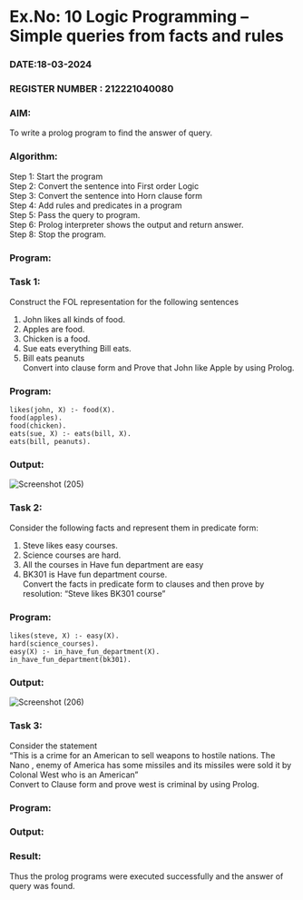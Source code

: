 # Ex.No: 10  Logic Programming –  Simple queries from facts and rules
### DATE:18-03-2024                                                                            
### REGISTER NUMBER : 212221040080
### AIM: 
To write a prolog program to find the answer of query. 
###  Algorithm:
 Step 1: Start the program <br> 
 Step 2: Convert the sentence into First order Logic  <br> 
 Step 3:  Convert the sentence into Horn clause form  <br> 
 Step 4: Add rules and predicates in a program   <br> 
 Step 5:  Pass the query to program. <br> 
 Step 6: Prolog interpreter shows the output and return answer. <br> 
 Step 8:  Stop the program.
### Program:
### Task 1:
Construct the FOL representation for the following sentences <br> 
1.	John likes all kinds of food.  <br> 
2.	Apples are food.  <br> 
3.	Chicken is a food.  <br> 
4.	Sue eats everything Bill eats. <br> 
5.	 Bill eats peanuts  <br> 
   Convert into clause form and Prove that John like Apple by using Prolog. <br> 
### Program:
```
likes(john, X) :- food(X).
food(apples).
food(chicken).
eats(sue, X) :- eats(bill, X).
eats(bill, peanuts).
```

### Output:

![Screenshot (205)](https://github.com/KayyuruTharani/AI_Lab_2023-24/assets/142209319/fb4a0e1e-3142-4674-9e62-ad6b132cc2d3)


### Task 2:
Consider the following facts and represent them in predicate form: <br>              
1.	Steve likes easy courses. <br> 
2.	Science courses are hard. <br> 
3. All the courses in Have fun department are easy <br> 
4. BK301 is Have fun department course.<br> 
Convert the facts in predicate form to clauses and then prove by resolution: “Steve likes BK301 course”<br> 

### Program:
```
likes(steve, X) :- easy(X).
hard(science_courses).
easy(X) :- in_have_fun_department(X).
in_have_fun_department(bk301).
```


### Output:

![Screenshot (206)](https://github.com/KayyuruTharani/AI_Lab_2023-24/assets/142209319/0d7ee499-c16e-4487-9ad6-ad3fb1abd25d)


### Task 3:
Consider the statement <br> 
“This is a crime for an American to sell weapons to hostile nations. The Nano , enemy of America has some missiles and its missiles were sold it by Colonal West who is an American” <br> 
Convert to Clause form and prove west is criminal by using Prolog.<br> 
### Program:




### Output:

### Result:
Thus the prolog programs were executed successfully and the answer of query was found.

